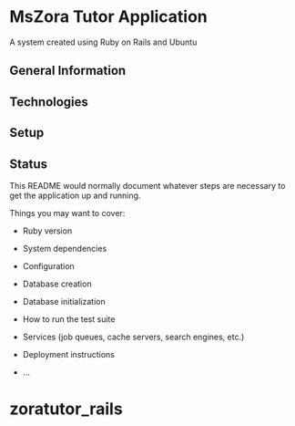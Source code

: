 # MsZora Tutor Application

A system created using Ruby on Rails and Ubuntu

## General Information 
## Technologies 
## Setup
## Status

This README would normally document whatever steps are necessary to get the
application up and running.

Things you may want to cover:

* Ruby version

* System dependencies

* Configuration

* Database creation

* Database initialization

* How to run the test suite

* Services (job queues, cache servers, search engines, etc.)

* Deployment instructions

* ...
# zoratutor_rails

